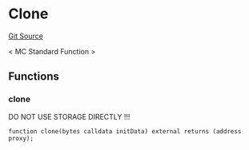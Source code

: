 # Clone
[Git Source](https://github.com/metacontract/mc/blob/0cf91165f9ec2cbeeba800a4baf4e81e2df5c3bb/src/std/functions/Clone.sol)

< MC Standard Function >


## Functions
### clone

DO NOT USE STORAGE DIRECTLY !!!


```solidity
function clone(bytes calldata initData) external returns (address proxy);
```

